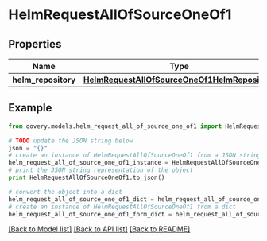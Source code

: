 # HelmRequestAllOfSourceOneOf1


## Properties
Name | Type | Description | Notes
------------ | ------------- | ------------- | -------------
**helm_repository** | [**HelmRequestAllOfSourceOneOf1HelmRepository**](HelmRequestAllOfSourceOneOf1HelmRepository.md) |  | [optional] 

## Example

```python
from qovery.models.helm_request_all_of_source_one_of1 import HelmRequestAllOfSourceOneOf1

# TODO update the JSON string below
json = "{}"
# create an instance of HelmRequestAllOfSourceOneOf1 from a JSON string
helm_request_all_of_source_one_of1_instance = HelmRequestAllOfSourceOneOf1.from_json(json)
# print the JSON string representation of the object
print HelmRequestAllOfSourceOneOf1.to_json()

# convert the object into a dict
helm_request_all_of_source_one_of1_dict = helm_request_all_of_source_one_of1_instance.to_dict()
# create an instance of HelmRequestAllOfSourceOneOf1 from a dict
helm_request_all_of_source_one_of1_form_dict = helm_request_all_of_source_one_of1.from_dict(helm_request_all_of_source_one_of1_dict)
```
[[Back to Model list]](../README.md#documentation-for-models) [[Back to API list]](../README.md#documentation-for-api-endpoints) [[Back to README]](../README.md)


